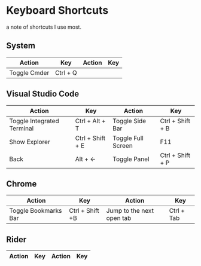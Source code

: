 # Keyboard Shortcuts
a note of shortcuts I use most.

## System
|Action                         |Key                 |Action                         |Key                 |
|-------------------------------|--------------------|-------------------------------|--------------------|
|Toggle Cmder                   |Ctrl + Q            |


## Visual Studio Code
|Action                         |Key                 |Action                         |Key                 |
|-------------------------------|--------------------|-------------------------------|--------------------|
|Toggle Integrated Terminal     |Ctrl + Alt + T      |Toggle Side Bar                |Ctrl + Shift + B    |
|Show Explorer                  |Ctrl + Shift + E    |Toggle Full Screen             |F11                 |
|Back                           |Alt + ←             |Toggle Panel                   |Ctrl + Shift + P    |

## Chrome
|Action                         |Key                 |Action                         |Key                 |
|-------------------------------|--------------------|-------------------------------|--------------------|
|Toggle Bookmarks Bar           |Ctrl + Shift +B     |Jump to the next open tab      |Ctrl + Tab          |

## Rider
|Action                         |Key                 |Action                         |Key                 |
|-------------------------------|--------------------|-------------------------------|--------------------|
